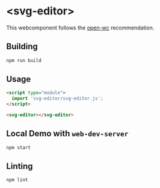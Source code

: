 # \<svg-editor>

This webcomponent follows the [open-wc](https://github.com/open-wc/open-wc) recommendation.

## Building

```bash
npm run build
```

## Usage

```html
<script type="module">
  import 'svg-editor/svg-editor.js';
</script>

<svg-editor></svg-editor>
```

## Local Demo with `web-dev-server`

```bash
npm start
```

## Linting

```bash
npm lint
```
